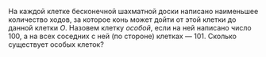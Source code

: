 На каждой клетке бесконечной шахматной доски написано наименьшее
количество ходов, за которое конь может дойти от этой клетки до данной
клетки $O$. Назовем клетку <i>особой</i>, если на ней написано число 100, а на всех
соседних с ней (по стороне) клетках — 101. Сколько существует особых клеток?